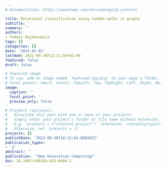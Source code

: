 ```yaml
---
# Documentation: https://wowchemy.com/docs/managing-content/

title: Relational classification using random walks in graphs
subtitle: ''
summary: ''
authors:
- Tomasz Kajdanowicz
tags: []
categories: []
date: '2015-01-01'
lastmod: 2022-09-30T12:11:54+02:00
featured: false
draft: false

# Featured image
# To use, add an image named `featured.jpg/png` to your page's folder.
# Focal points: Smart, Center, TopLeft, Top, TopRight, Left, Right, BottomLeft, Bottom, BottomRight.
image:
  caption: ''
  focal_point: ''
  preview_only: false

# Projects (optional).
#   Associate this post with one or more of your projects.
#   Simply enter your project's folder or file name without extension.
#   E.g. `projects = ["internal-project"]` references `content/project/deep-learning/index.md`.
#   Otherwise, set `projects = []`.
projects: []
publishDate: '2022-09-30T10:11:54.808592Z'
publication_types:
- '2'
abstract: ''
publication: '*New Generation Computing*'
doi: 10.1007/s00354-015-0404-2
---
```

